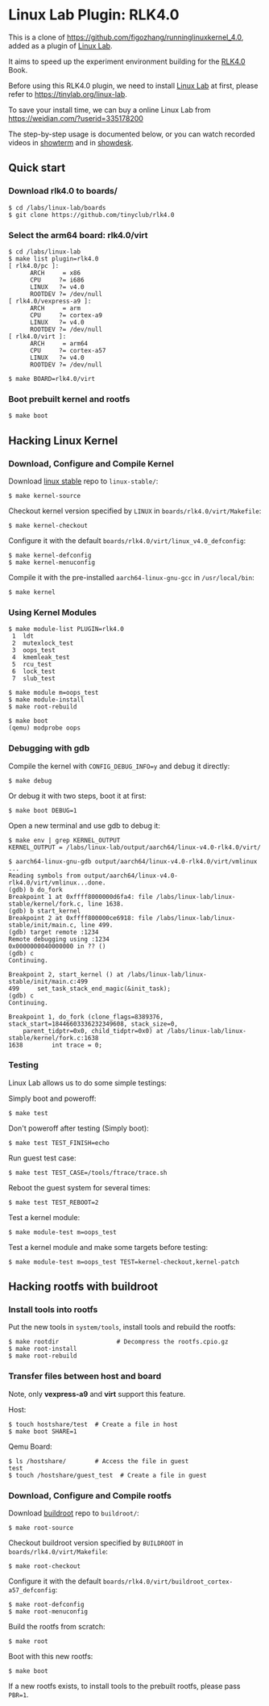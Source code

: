 
# Linux Lab Plugin: RLK4.0

This is a clone of <https://github.com/figozhang/runninglinuxkernel_4.0>, added as a plugin of [Linux Lab](https://github.com/tinyclub/linux-lab).

It aims to speed up the experiment environment building for the [RLK4.0](http://www.epubit.com.cn/book/details/4835) Book.

Before using this RLK4.0 plugin, we need to install [Linux Lab](https://github.com/tinyclub/linux-lab) at first, please refer to <https://tinylab.org/linux-lab>.

To save your install time, we can buy a online Linux Lab from <https://weidian.com/?userid=335178200>

The step-by-step usage is documented below, or you can watch recorded videos in [showterm](http://showterm.io/e786d08e0ea0964f3efb1) and in [showdesk]().

## Quick start

### Download rlk4.0 to boards/

    $ cd /labs/linux-lab/boards
    $ git clone https://github.com/tinyclub/rlk4.0

### Select the arm64 board: rlk4.0/virt

    $ cd /labs/linux-lab
    $ make list plugin=rlk4.0
    [ rlk4.0/pc ]:
          ARCH     = x86
          CPU     ?= i686
          LINUX   ?= v4.0
          ROOTDEV ?= /dev/null
    [ rlk4.0/vexpress-a9 ]:
          ARCH     = arm
          CPU     ?= cortex-a9
          LINUX   ?= v4.0
          ROOTDEV ?= /dev/null
    [ rlk4.0/virt ]:
          ARCH     = arm64
          CPU     ?= cortex-a57
          LINUX   ?= v4.0
          ROOTDEV ?= /dev/null

    $ make BOARD=rlk4.0/virt

### Boot prebuilt kernel and rootfs

    $ make boot

## Hacking Linux Kernel

### Download, Configure and Compile Kernel

Download [linux stable](https://git.kernel.org/pub/scm/linux/kernel/git/stable/linux-stable.git) repo to `linux-stable/`:

    $ make kernel-source

Checkout kernel version specified by `LINUX` in `boards/rlk4.0/virt/Makefile`:

    $ make kernel-checkout

Configure it with the default `boards/rlk4.0/virt/linux_v4.0_defconfig`:

    $ make kernel-defconfig
    $ make kernel-menuconfig

Compile it with the pre-installed `aarch64-linux-gnu-gcc` in `/usr/local/bin`:

    $ make kernel

### Using Kernel Modules

    $ make module-list PLUGIN=rlk4.0
     1	ldt
     2	mutexlock_test
     3	oops_test
     4	kmemleak_test
     5	rcu_test
     6	lock_test
     7	slub_test

    $ make module m=oops_test
    $ make module-install
    $ make root-rebuild

    $ make boot
    (qemu) modprobe oops

### Debugging with gdb

Compile the kernel with `CONFIG_DEBUG_INFO=y` and debug it directly:

    $ make debug

Or debug it with two steps, boot it at first:

    $ make boot DEBUG=1

Open a new terminal and use gdb to debug it:

    $ make env | grep KERNEL_OUTPUT
    KERNEL_OUTPUT = /labs/linux-lab/output/aarch64/linux-v4.0-rlk4.0/virt/

    $ aarch64-linux-gnu-gdb output/aarch64/linux-v4.0-rlk4.0/virt/vmlinux
    ...
    Reading symbols from output/aarch64/linux-v4.0-rlk4.0/virt/vmlinux...done.
    (gdb) b do_fork
    Breakpoint 1 at 0xffff8000000d6fa4: file /labs/linux-lab/linux-stable/kernel/fork.c, line 1638.
    (gdb) b start_kernel
    Breakpoint 2 at 0xffff800000ce6918: file /labs/linux-lab/linux-stable/init/main.c, line 499.
    (gdb) target remote :1234
    Remote debugging using :1234
    0x0000000040000000 in ?? ()
    (gdb) c
    Continuing.

    Breakpoint 2, start_kernel () at /labs/linux-lab/linux-stable/init/main.c:499
    499		set_task_stack_end_magic(&init_task);
    (gdb) c
    Continuing.

    Breakpoint 1, do_fork (clone_flags=8389376, stack_start=18446603336232349608, stack_size=0,
        parent_tidptr=0x0, child_tidptr=0x0) at /labs/linux-lab/linux-stable/kernel/fork.c:1638
    1638		int trace = 0;


### Testing

Linux Lab allows us to do some simple testings:

Simply boot and poweroff:

    $ make test

Don't poweroff after testing (Simply boot):

    $ make test TEST_FINISH=echo

Run guest test case:

    $ make test TEST_CASE=/tools/ftrace/trace.sh

Reboot the guest system for several times:

    $ make test TEST_REBOOT=2

Test a kernel module:

    $ make module-test m=oops_test

Test a kernel module and make some targets before testing:

    $ make module-test m=oops_test TEST=kernel-checkout,kernel-patch

## Hacking rootfs with buildroot

### Install tools into rootfs

Put the new tools in `system/tools`, install tools and rebuild the rootfs:

    $ make rootdir                # Decompress the rootfs.cpio.gz
    $ make root-install
    $ make root-rebuild

### Transfer files between host and board

Note, only **vexpress-a9** and **virt** support this feature.

Host:

    $ touch hostshare/test  # Create a file in host
    $ make boot SHARE=1

Qemu Board:

    $ ls /hostshare/        # Access the file in guest
    test
    $ touch /hostshare/guest_test  # Create a file in guest

### Download, Configure and Compile rootfs

Download [buildroot](https://github.com/buildroot/buildroot) repo to `buildroot/`:

    $ make root-source

Checkout buildroot version specified by `BUILDROOT` in `boards/rlk4.0/virt/Makefile`:

    $ make root-checkout

Configure it with the default `boards/rlk4.0/virt/buildroot_cortex-a57_defconfig`:

    $ make root-defconfig
    $ make root-menuconfig

Build the rootfs from scratch:

    $ make root

Boot with this new rootfs:

    $ make boot

If a new rootfs exists, to install tools to the prebuilt rootfs, please pass `PBR=1`.
